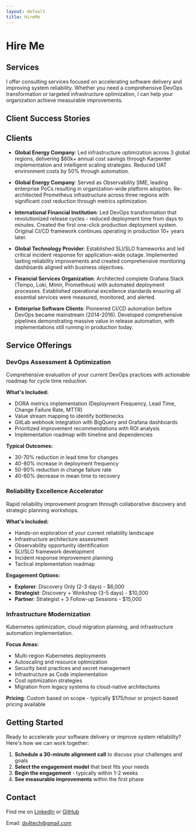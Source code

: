 ```yaml
---
layout: default
title: HireMe
---
```


# Hire Me

## Services

I offer consulting services focused on accelerating software delivery and improving system reliability. Whether you need a comprehensive DevOps transformation or targeted infrastructure optimization, I can help your organization achieve measurable improvements.

## Client Success Stories

## Clients

* **Global Energy Company**: Led infrastructure optimization across 3 global regions, delivering $60k+ annual cost savings through Karpenter implementation and intelligent scaling strategies. Reduced UAT environment costs by 50% through automation.

* **Global Energy Company**: Served as Observability SME, leading enterprise PoCs resulting in organization-wide platform adoption. Re-architected Prometheus infrastructure across three regions with significant cost reduction through metrics optimization.

* **International Financial Institution**: Led DevOps transformation that revolutionized release cycles - reduced deployment time from days to minutes. Created the first one-click production deployment system. Original CI/CD framework continues operating in production 10+ years later.

* **Global Technology Provider**: Established SLI/SLO frameworks and led critical incident response for application-wide outage. Implemented lasting reliability improvements and created comprehensive monitoring dashboards aligned with business objectives.

* **Financial Services Organization**: Architected complete Grafana Stack (Tempo, Loki, Mimir, Prometheus) with automated deployment processes. Established operational excellence standards ensuring all essential services were measured, monitored, and alerted.

* **Enterprise Software Clients**: Pioneered CI/CD automation before DevOps became mainstream (2014-2016). Developed comprehensive pipelines demonstrating massive value in release automation, with implementations still running in production today.

## Service Offerings

### DevOps Assessment & Optimization

Comprehensive evaluation of your current DevOps practices with actionable roadmap for cycle time reduction.

**What's Included:**
* DORA metrics implementation (Deployment Frequency, Lead Time, Change Failure Rate, MTTR)
* Value stream mapping to identify bottlenecks
* GitLab webhook integration with BigQuery and Grafana dashboards
* Prioritized improvement recommendations with ROI analysis
* Implementation roadmap with timeline and dependencies

**Typical Outcomes:**
* 30-70% reduction in lead time for changes
* 40-80% increase in deployment frequency
* 50-90% reduction in change failure rate
* 40-60% decrease in mean time to recovery

### Reliability Excellence Accelerator

Rapid reliability improvement program through collaborative discovery and strategic planning workshops.

**What's Included:**
* Hands-on exploration of your current reliability landscape
* Infrastructure architecture assessment
* Observability opportunity identification
* SLI/SLO framework development
* Incident response improvement planning
* Tactical implementation roadmap

**Engagement Options:**
* **Explorer**: Discovery Only (2-3 days) - $6,000
* **Strategist**: Discovery + Workshop (3-5 days) - $10,000
* **Partner**: Strategist + 3 Follow-up Sessions - $15,000

### Infrastructure Modernization

Kubernetes optimization, cloud migration planning, and infrastructure automation implementation.

**Focus Areas:**
* Multi-region Kubernetes deployments
* Autoscaling and resource optimization
* Security best practices and secret management
* Infrastructure as Code implementation
* Cost optimization strategies
* Migration from legacy systems to cloud-native architectures

**Pricing**: Custom based on scope - typically $175/hour or project-based pricing available
## Getting Started

Ready to accelerate your software delivery or improve system reliability? Here's how we can work together:

1. **Schedule a 30-minute alignment call** to discuss your challenges and goals
2. **Select the engagement model** that best fits your needs
3. **Begin the engagement** - typically within 1-2 weeks
4. **See measurable improvements** within the first phase



## Contact

Find me on [LinkedIn](https://www.linkedin.com/in/mat-szymczyk/) or [GitHub](https://github.com/ds4tech)

Email: ds4tech@gmail.com